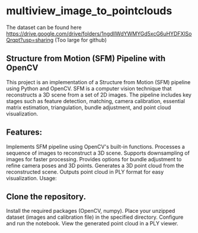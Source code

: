 # multiview_image_to_pointclouds

The dataset can be found here https://drive.google.com/drive/folders/1ngdIlWdYWMYGd5xcG6uHYDFXlSoQrqpt?usp=sharing
(Too large for github)

## Structure from Motion (SFM) Pipeline with OpenCV

This project is an implementation of a Structure from Motion (SFM) pipeline using Python and OpenCV. SFM is a computer vision technique that reconstructs a 3D scene from a set of 2D images. The pipeline includes key stages such as feature detection, matching, camera calibration, essential matrix estimation, triangulation, bundle adjustment, and point cloud visualization.

## Features:

Implements SFM pipeline using OpenCV's built-in functions.
Processes a sequence of images to reconstruct a 3D scene.
Supports downsampling of images for faster processing.
Provides options for bundle adjustment to refine camera poses and 3D points.
Generates a 3D point cloud from the reconstructed scene.
Outputs point cloud in PLY format for easy visualization.
Usage:

## Clone the repository.
Install the required packages (OpenCV, numpy).
Place your unzipped dataset (images and calibration file) in the specified directory.
Configure and run the notebook.
View the generated point cloud in a PLY viewer.
